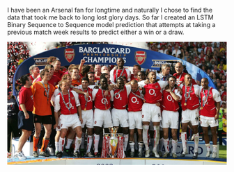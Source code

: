 I have been an Arsenal fan for longtime and naturally I chose to find the data that took me back to long lost glory days.
So far I created an LSTM Binary Sequence to Sequence model prediction that attempts at taking a previous match week results to predict either a win or a draw.

![](./../images/arsenal-invincibles.jpg)
